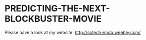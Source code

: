# PREDICTING-THE-NEXT-BLOCKBUSTER-MOVIE

Please have a look at my website:
http://sotech-imdb.weebly.com/ 
